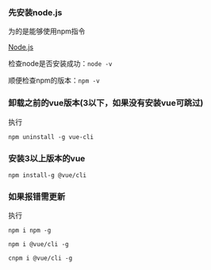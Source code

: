 ### 先安装node.js

为的是能够使用npm指令

[Node.js](https://nodejs.org/en/)

检查node是否安装成功：`node -v`

顺便检查npm的版本：`npm -v`

### 卸载之前的vue版本(3以下，如果没有安装vue可跳过)

执行

`npm uninstall -g vue-cli`

### 安装3以上版本的vue

`npm install-g @vue/cli`

### 如果报错需更新

执行

`npm i npm -g`

`npm i @vue/cli -g`

`cnpm i @vue/cli -g`
